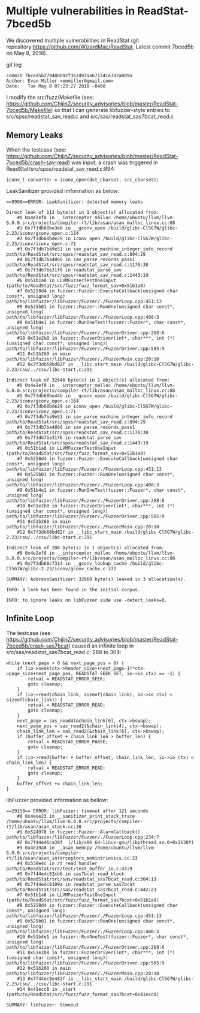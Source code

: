 # Multiple vulnerabilities in ReadStat-7bced5b
We discovered multiple vulnerabilities in ReadStat (git repository:https://github.com/WizardMac/ReadStat, Latest commit 7bced5b on May 8, 2018).

git log

    commit 7bced5b279486b92f362d97aa671241e787a809a
    Author: Evan Miller <emmiller@gmail.com>
    Date:   Tue May 8 07:23:27 2018 -0400

I modify the src/fuzz/Makefile (see: https://github.com/ChijinZ/security_advisories/blob/master/ReadStat-7bced5b/Makefile) so that I can generate libfuzzer-style entries to src/spss/readstat_sav_read.c and src/sas/readstat_sas7bcat_read.c

## Memory Leaks

When the testcase (see: https://github.com/ChijinZ/security_advisories/blob/master/ReadStat-7bced5b/crash-sav-read) was input, a crash was triggered in ReadStat/src/spss/readstat_sav_read.c:894:

    iconv_t converter = iconv_open(dst_charset, src_charset);

LeakSanitizer provided imformation as below:

    ==9990==ERROR: LeakSanitizer: detected memory leaks

    Direct leak of 112 byte(s) in 1 object(s) allocated from:
        #0 0x4e2ef8 in __interceptor_malloc /home/ubuntu/llvm/llvm-6.0.0.src/projects/compiler-rt/lib/asan/asan_malloc_linux.cc:88
        #1 0x7f3db68be3e0 in __gconv_open /build/glibc-Cl5G7W/glibc-2.23/iconv/gconv_open.c:114
        #2 0x7f3db68bde29 in iconv_open /build/glibc-Cl5G7W/glibc-2.23/iconv/iconv_open.c:71
        #3 0x7f3db7ba9e51 in sav_parse_machine_integer_info_record path/to/ReadStat/src/spss/readstat_sav_read.c:894:29
        #4 0x7f3db7ba4866 in sav_parse_records_pass1 path/to/ReadStat/src/spss/readstat_sav_read.c:1170:30
        #5 0x7f3db7ba31f6 in readstat_parse_sav path/to/ReadStat/src/spss/readstat_sav_read.c:1443:19
        #6 0x51b1a8 in LLVMFuzzerTestOneInput (path/to/ReadStat/src/fuzz/fuzz_format_sav+0x51b1a8)
        #7 0x5258d4 in fuzzer::Fuzzer::ExecuteCallback(unsigned char const*, unsigned long) path/to/libfuzzer/libFuzzer/Fuzzer/./FuzzerLoop.cpp:451:13
        #8 0x525b01 in fuzzer::Fuzzer::RunOne(unsigned char const*, unsigned long) path/to/libfuzzer/libFuzzer/Fuzzer/./FuzzerLoop.cpp:408:3
        #9 0x51b4e1 in fuzzer::RunOneTest(fuzzer::Fuzzer*, char const*, unsigned long) path/to/libfuzzer/libFuzzer/Fuzzer/./FuzzerDriver.cpp:268:6
        #10 0x51e2b8 in fuzzer::FuzzerDriver(int*, char***, int (*)(unsigned char const*, unsigned long)) path/to/libfuzzer/libFuzzer/Fuzzer/./FuzzerDriver.cpp:585:9
        #11 0x51b260 in main path/to/libfuzzer/libFuzzer/Fuzzer/./FuzzerMain.cpp:20:10
        #12 0x7f3db68bd82f in __libc_start_main /build/glibc-Cl5G7W/glibc-2.23/csu/../csu/libc-start.c:291

    Indirect leak of 32640 byte(s) in 1 object(s) allocated from:
        #0 0x4e2ef8 in __interceptor_malloc /home/ubuntu/llvm/llvm-6.0.0.src/projects/compiler-rt/lib/asan/asan_malloc_linux.cc:88
        #1 0x7f3db68be44b in __gconv_open /build/glibc-Cl5G7W/glibc-2.23/iconv/gconv_open.c:164
        #2 0x7f3db68bde29 in iconv_open /build/glibc-Cl5G7W/glibc-2.23/iconv/iconv_open.c:71
        #3 0x7f3db7ba9e51 in sav_parse_machine_integer_info_record path/to/ReadStat/src/spss/readstat_sav_read.c:894:29
        #4 0x7f3db7ba4866 in sav_parse_records_pass1 path/to/ReadStat/src/spss/readstat_sav_read.c:1170:30
        #5 0x7f3db7ba31f6 in readstat_parse_sav path/to/ReadStat/src/spss/readstat_sav_read.c:1443:19
        #6 0x51b1a8 in LLVMFuzzerTestOneInput (path/to/ReadStat/src/fuzz/fuzz_format_sav+0x51b1a8)
        #7 0x5258d4 in fuzzer::Fuzzer::ExecuteCallback(unsigned char const*, unsigned long) path/to/libfuzzer/libFuzzer/Fuzzer/./FuzzerLoop.cpp:451:13
        #8 0x525b01 in fuzzer::Fuzzer::RunOne(unsigned char const*, unsigned long) path/to/libfuzzer/libFuzzer/Fuzzer/./FuzzerLoop.cpp:408:3
        #9 0x51b4e1 in fuzzer::RunOneTest(fuzzer::Fuzzer*, char const*, unsigned long) path/to/libfuzzer/libFuzzer/Fuzzer/./FuzzerDriver.cpp:268:6
        #10 0x51e2b8 in fuzzer::FuzzerDriver(int*, char***, int (*)(unsigned char const*, unsigned long)) path/to/libfuzzer/libFuzzer/Fuzzer/./FuzzerDriver.cpp:585:9
        #11 0x51b260 in main path/to/libfuzzer/libFuzzer/Fuzzer/./FuzzerMain.cpp:20:10
        #12 0x7f3db68bd82f in __libc_start_main /build/glibc-Cl5G7W/glibc-2.23/csu/../csu/libc-start.c:291

    Indirect leak of 208 byte(s) in 1 object(s) allocated from:
        #0 0x4e2ef8 in __interceptor_malloc /home/ubuntu/llvm/llvm-6.0.0.src/projects/compiler-rt/lib/asan/asan_malloc_linux.cc:88
        #1 0x7f3db68c7314 in __gconv_lookup_cache /build/glibc-Cl5G7W/glibc-2.23/iconv/gconv_cache.c:372

    SUMMARY: AddressSanitizer: 32960 byte(s) leaked in 3 allocation(s).

    INFO: a leak has been found in the initial corpus.

    INFO: to ignore leaks on libFuzzer side use -detect_leaks=0.

##  Infinite Loop

The testcase (see: https://github.com/ChijinZ/security_advisories/blob/master/ReadStat-7bced5b/crash-sas7bcat) caused an infinite loop in src/sas/readstat_sas7bcat_read.c: 288 to 309:

    while (next_page > 0 && next_page_pos > 0) {
        if (io->seek(ctx->header_size+(next_page-1)*ctx->page_size+next_page_pos, READSTAT_SEEK_SET, io->io_ctx) == -1) {
            retval = READSTAT_ERROR_SEEK;
            goto cleanup;
        }
        if (io->read(chain_link, sizeof(chain_link), io->io_ctx) < sizeof(chain_link)) {
            retval = READSTAT_ERROR_READ;
            goto cleanup;
        }
        next_page = sas_read4(&chain_link[0], ctx->bswap);
        next_page_pos = sas_read2(&chain_link[4], ctx->bswap);
        chain_link_len = sas_read2(&chain_link[6], ctx->bswap);
        if (buffer_offset + chain_link_len > buffer_len) {
            retval = READSTAT_ERROR_PARSE;
            goto cleanup;
        }
        if (io->read(buffer + buffer_offset, chain_link_len, io->io_ctx) < chain_link_len) {
            retval = READSTAT_ERROR_READ;
            goto cleanup;
        }
        buffer_offset += chain_link_len;
    }

libFuzzer provided information as bellow:

    ==29158== ERROR: libFuzzer: timeout after 121 seconds
        #0 0x4eee23 in __sanitizer_print_stack_trace /home/ubuntu/llvm/llvm-6.0.0.src/projects/compiler-rt/lib/asan/asan_stack.cc:38
        #1 0x524978 in fuzzer::Fuzzer::AlarmCallback() path/to/libfuzzer/libFuzzer/Fuzzer/./FuzzerLoop.cpp:234:7
        #2 0x7f44ed6ca38f  (/lib/x86_64-linux-gnu/libpthread.so.0+0x1138f)
        #3 0x4e19a8 in __asan_memcpy /home/ubuntu/llvm/llvm-6.0.0.src/projects/compiler-rt/lib/asan/asan_interceptors_memintrinsics.cc:23
        #4 0x538e4c in rt_read_handler path/to/ReadStat/src/test/test_buffer_io.c:43:9
        #5 0x7f44edc82cb6 in sas7bcat_read_block path/to/ReadStat/src/sas/readstat_sas7bcat_read.c:304:13
        #6 0x7f44edc8109a in readstat_parse_sas7bcat path/to/ReadStat/src/sas/readstat_sas7bcat_read.c:442:23
        #7 0x51b1a8 in LLVMFuzzerTestOneInput (path/to/ReadStat/src/fuzz/fuzz_format_sas7bcat+0x51b1a8)
        #8 0x5258d4 in fuzzer::Fuzzer::ExecuteCallback(unsigned char const*, unsigned long) path/to/libfuzzer/libFuzzer/Fuzzer/./FuzzerLoop.cpp:451:13
        #9 0x525b01 in fuzzer::Fuzzer::RunOne(unsigned char const*, unsigned long) path/to/libfuzzer/libFuzzer/Fuzzer/./FuzzerLoop.cpp:408:3
        #10 0x51b4e1 in fuzzer::RunOneTest(fuzzer::Fuzzer*, char const*, unsigned long) path/to/libfuzzer/libFuzzer/Fuzzer/./FuzzerDriver.cpp:268:6
        #11 0x51e2b8 in fuzzer::FuzzerDriver(int*, char***, int (*)(unsigned char const*, unsigned long)) path/to/libfuzzer/libFuzzer/Fuzzer/./FuzzerDriver.cpp:585:9
        #12 0x51b260 in main path/to/libfuzzer/libFuzzer/Fuzzer/./FuzzerMain.cpp:20:10
        #13 0x7f44ec9e482f in __libc_start_main /build/glibc-Cl5G7W/glibc-2.23/csu/../csu/libc-start.c:291
        #14 0x41ecc8 in _start (path/to/ReadStat/src/fuzz/fuzz_format_sas7bcat+0x41ecc8)

    SUMMARY: libFuzzer: timeout